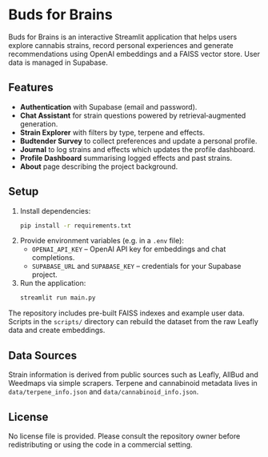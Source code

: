 # Buds for Brains

Buds for Brains is an interactive Streamlit application that helps users explore cannabis strains, record personal experiences and generate recommendations using OpenAI embeddings and a FAISS vector store. User data is managed in Supabase.

## Features

- **Authentication** with Supabase (email and password).
- **Chat Assistant** for strain questions powered by retrieval‑augmented generation.
- **Strain Explorer** with filters by type, terpene and effects.
- **Budtender Survey** to collect preferences and update a personal profile.
- **Journal** to log strains and effects which updates the profile dashboard.
- **Profile Dashboard** summarising logged effects and past strains.
- **About** page describing the project background.

## Setup

1. Install dependencies:
   ```bash
   pip install -r requirements.txt
   ```
2. Provide environment variables (e.g. in a `.env` file):
   - `OPENAI_API_KEY` – OpenAI API key for embeddings and chat completions.
   - `SUPABASE_URL` and `SUPABASE_KEY` – credentials for your Supabase project.
3. Run the application:
   ```bash
   streamlit run main.py
   ```

The repository includes pre-built FAISS indexes and example user data. Scripts in the `scripts/` directory can rebuild the dataset from the raw Leafly data and create embeddings.

## Data Sources

Strain information is derived from public sources such as Leafly, AllBud and Weedmaps via simple scrapers. Terpene and cannabinoid metadata lives in `data/terpene_info.json` and `data/cannabinoid_info.json`.

## License

No license file is provided. Please consult the repository owner before redistributing or using the code in a commercial setting.
